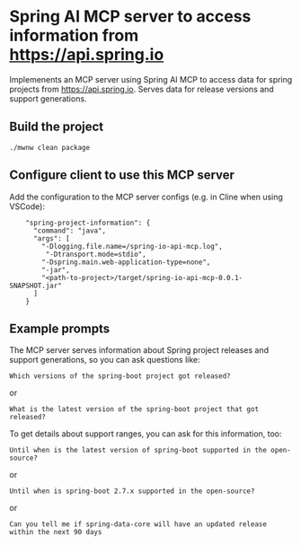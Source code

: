 # Spring AI MCP server to access information from https://api.spring.io

Implemenents an MCP server using Spring AI MCP to access data for spring projects from https://api.spring.io.
Serves data for release versions and support generations.

## Build the project

```
./mwnw clean package
```

## Configure client to use this MCP server

Add the configuration to the MCP server configs (e.g. in Cline when using VSCode):

```
    "spring-project-information": {
      "command": "java",
      "args": [
        "-Dlogging.file.name=/spring-io-api-mcp.log",
         "-Dtransport.mode=stdio",
        "-Dspring.main.web-application-type=none",
        "-jar",
        "<path-to-project>/target/spring-io-api-mcp-0.0.1-SNAPSHOT.jar"
      ]
    }

```

## Example prompts

The MCP server serves information about Spring project releases and support generations, so
you can ask questions like:

`Which versions of the spring-boot project got released?`

or

`What is the latest version of the spring-boot project that got released?`

To get details about support ranges, you can ask for this information, too:

`Until when is the latest version of spring-boot supported in the open-source?`

or

`Until when is spring-boot 2.7.x supported in the open-source?`

or

`Can you tell me if spring-data-core will have an updated release within the next 90 days`
